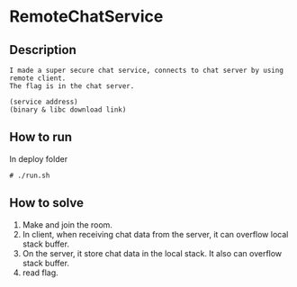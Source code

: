 # RemoteChatService

## Description

```
I made a super secure chat service, connects to chat server by using remote client.
The flag is in the chat server.

(service address)
(binary & libc download link)
```

## How to run
In deploy folder
```
# ./run.sh
```

## How to solve
1. Make and join the room.
2. In client, when receiving chat data from the server, it can overflow local stack buffer.
3. On the server, it store chat data in the local stack. It also can overflow stack buffer.
4. read flag.
